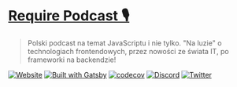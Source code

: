 # [Require Podcast 🎙](https://require.pl)

> Polski podcast na temat JavaScriptu i nie tylko. "Na luzie" o technologiach frontendowych, przez nowości ze świata IT, po frameworki na backendzie!

[![Website](https://img.shields.io/website?url=https%3A%2F%2Frequire.pl%2F)](https://require.pl)
[![Built with Gatsby](https://img.shields.io/badge/built%20with-gatsby-%23663399)](https://www.gatsbyjs.org/)
[![codecov](https://codecov.io/gh/requirepodcast/website/branch/main/graph/badge.svg?token=SbfrTKKb9F)](https://codecov.io/gh/requirepodcast/website)
[![Discord](https://img.shields.io/discord/675308568492245003?color=%237289DA&label=discord)](https://require.pl/discord)
[![Twitter](https://img.shields.io/twitter/follow/requirepodcast?style=social)](https://twitter.com/intent/follow?screen_name=requirepodcast)
